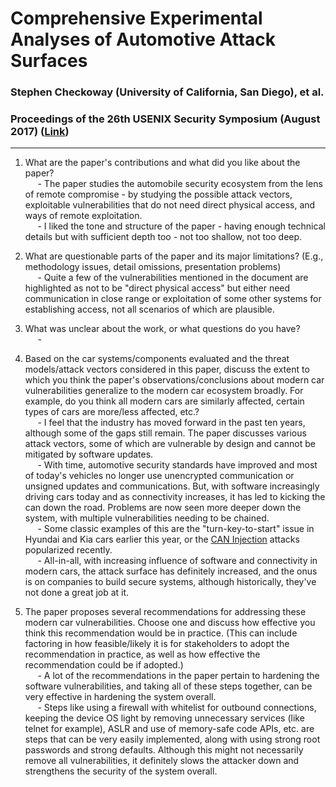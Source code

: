 # Comprehensive Experimental Analyses of Automotive Attack Surfaces
### Stephen Checkoway (University of California, San Diego), et al.
### Proceedings of the 26th USENIX Security Symposium (August 2017) ([Link](https://www.cs.umd.edu/~dml/papers/dnssec_sec17.pdf))

---

1. What are the paper's contributions and what did you like about the paper?  
&nbsp;&nbsp;&nbsp;&nbsp; - The paper studies the automobile security ecosystem from the lens of remote compromise - by studying the possible attack vectors, exploitable vulnerabilities that do not need direct physical access, and ways of remote exploitation.  
&nbsp;&nbsp;&nbsp;&nbsp; - I liked the tone and structure of the paper - having enough technical details but with sufficient depth too - not too shallow, not too deep.  

2. What are questionable parts of the paper and its major limitations? (E.g., methodology issues, detail omissions, presentation problems)  
&nbsp;&nbsp;&nbsp;&nbsp; - Quite a few of the vulnerabilities mentioned in the document are highlighted as not to be "direct physical access" but either need communication in close range or exploitation of some other systems for establishing access, not all scenarios of which are plausible.  

3. What was unclear about the work, or what questions do you have?  
&nbsp;&nbsp;&nbsp;&nbsp; - 

4. Based on the car systems/components evaluated and the threat models/attack vectors considered in this paper, discuss the extent to which you think the paper's observations/conclusions about modern car vulnerabilities generalize to the modern car ecosystem broadly. For example, do you think all modern cars are similarly affected, certain types of cars are more/less affected, etc.?  
&nbsp;&nbsp;&nbsp;&nbsp; - I feel that the industry has moved forward in the past ten years, although some of the gaps still remain. The paper discusses various attack vectors, some of which are vulnerable by design and cannot be mitigated by software updates.  
&nbsp;&nbsp;&nbsp;&nbsp; - With time, automotive security standards have improved and most of today's vehicles no longer use unencrypted communication or unsigned updates and communications. But, with software increasingly driving cars today and as connectivity increases, it has led to kicking the can down the road. Problems are now seen more deeper down the system, with multiple vulnerabilities needing to be chained.  
&nbsp;&nbsp;&nbsp;&nbsp; - Some classic examples of this are the "turn-key-to-start" issue in Hyundai and Kia cars earlier this year, or the [CAN Injection](https://kentindell.github.io/2023/04/03/can-injection/) attacks popularized recently.  
&nbsp;&nbsp;&nbsp;&nbsp; - All-in-all, with increasing influence of software and connectivity in modern cars, the attack surface has definitely increased, and the onus is on companies to build secure systems, although historically, they've not done a great job at it.  

5. The paper proposes several recommendations for addressing these modern car vulnerabilities. Choose one and discuss how effective you think this recommendation would be in practice. (This can include factoring in how feasible/likely it is for stakeholders to adopt the recommendation in practice, as well as how effective the recommendation could be if adopted.)  
&nbsp;&nbsp;&nbsp;&nbsp; - A lot of the recommendations in the paper pertain to hardening the software vulnerabilities, and taking all of these steps together, can be very effective in hardening the system overall.  
&nbsp;&nbsp;&nbsp;&nbsp; - Steps like using a firewall with whitelist for outbound connections, keeping the device OS light by removing unnecessary services (like telnet for example), ASLR and use of memory-safe code APIs, etc. are steps that can be very easily implemented, along with using strong root passwords and strong defaults. Although this might not necessarily remove all vulnerabilities, it definitely slows the attacker down and strengthens the security of the system overall.  
